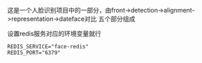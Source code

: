 这是一个人脸识别项目中的一部分，由front->detection->alignment->representation->dateface对比 五个部分组成

设置redis服务对应的环境变量就行
```angular2html
REDIS_SERVICE="face-redis"
REDIS_PORT="6379"
```